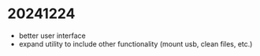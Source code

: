 # 20241224
* better user interface
* expand utility to include other functionality (mount usb, clean files, etc.)
